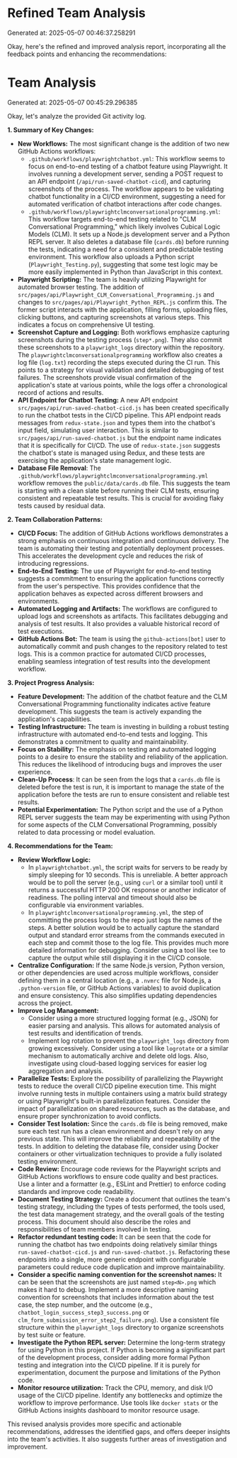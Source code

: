 # Refined Team Analysis
Generated at: 2025-05-07 00:46:37.258291

Okay, here's the refined and improved analysis report, incorporating all the feedback points and enhancing the recommendations:

# Team Analysis
Generated at: 2025-05-07 00:45:29.296385

Okay, let's analyze the provided Git activity log.

**1. Summary of Key Changes:**

*   **New Workflows:** The most significant change is the addition of two new GitHub Actions workflows:
    *   `.github/workflows/playwrightchatbot.yml`: This workflow seems to focus on end-to-end testing of a chatbot feature using Playwright. It involves running a development server, sending a POST request to an API endpoint (`/api/run-saved-chatbot-cicd`), and capturing screenshots of the process. The workflow appears to be validating chatbot functionality in a CI/CD environment, suggesting a need for automated verification of chatbot interactions after code changes.
    *   `.github/workflows/playwrightclmconversationalprogramming.yml`: This workflow targets end-to-end testing related to "CLM Conversational Programming," which likely involves Cubical Logic Models (CLM). It sets up a Node.js development server and a Python REPL server. It also deletes a database file (`cards.db`) before running the tests, indicating a need for a consistent and predictable testing environment. This workflow also uploads a Python script (`Playwright_Testing.py`), suggesting that some test logic may be more easily implemented in Python than JavaScript in this context.
*   **Playwright Scripting:** The team is heavily utilizing Playwright for automated browser testing. The addition of `src/pages/api/Playwright_CLM_Conversational_Programming.js` and changes to `src/pages/api/Playwright_Python_REPL.js` confirm this. The former script interacts with the application, filling forms, uploading files, clicking buttons, and capturing screenshots at various steps. This indicates a focus on comprehensive UI testing.
*   **Screenshot Capture and Logging:** Both workflows emphasize capturing screenshots during the testing process (`step*.png`). They also commit these screenshots to a `playwright_logs` directory within the repository. The `playwrightclmconversationalprogramming` workflow also creates a log file (`log.txt`) recording the steps executed during the CI run. This points to a strategy for visual validation and detailed debugging of test failures. The screenshots provide visual confirmation of the application's state at various points, while the logs offer a chronological record of actions and results.
*   **API Endpoint for Chatbot Testing:** A new API endpoint `src/pages/api/run-saved-chatbot-cicd.js` has been created specifically to run the chatbot tests in the CI/CD pipeline. This API endpoint reads messages from `redux-state.json` and types them into the chatbot's input field, simulating user interaction. This is similar to `src/pages/api/run-saved-chatbot.js` but the endpoint name indicates that it is specifically for CI/CD. The use of `redux-state.json` suggests the chatbot's state is managed using Redux, and these tests are exercising the application's state management logic.
*   **Database File Removal**: The `.github/workflows/playwrightclmconversationalprogramming.yml` workflow removes the `public/data/cards.db` file. This suggests the team is starting with a clean slate before running their CLM tests, ensuring consistent and repeatable test results. This is crucial for avoiding flaky tests caused by residual data.

**2. Team Collaboration Patterns:**

*   **CI/CD Focus:** The addition of GitHub Actions workflows demonstrates a strong emphasis on continuous integration and continuous delivery. The team is automating their testing and potentially deployment processes. This accelerates the development cycle and reduces the risk of introducing regressions.
*   **End-to-End Testing:** The use of Playwright for end-to-end testing suggests a commitment to ensuring the application functions correctly from the user's perspective. This provides confidence that the application behaves as expected across different browsers and environments.
*   **Automated Logging and Artifacts:** The workflows are configured to upload logs and screenshots as artifacts. This facilitates debugging and analysis of test results. It also provides a valuable historical record of test executions.
*   **GitHub Actions Bot:** The team is using the `github-actions[bot]` user to automatically commit and push changes to the repository related to test logs. This is a common practice for automated CI/CD processes, enabling seamless integration of test results into the development workflow.

**3. Project Progress Analysis:**

*   **Feature Development:** The addition of the chatbot feature and the CLM Conversational Programming functionality indicates active feature development. This suggests the team is actively expanding the application's capabilities.
*   **Testing Infrastructure:** The team is investing in building a robust testing infrastructure with automated end-to-end tests and logging. This demonstrates a commitment to quality and maintainability.
*   **Focus on Stability:** The emphasis on testing and automated logging points to a desire to ensure the stability and reliability of the application. This reduces the likelihood of introducing bugs and improves the user experience.
*   **Clean-Up Process**: It can be seen from the logs that a `cards.db` file is deleted before the test is run, it is important to manage the state of the application before the tests are run to ensure consistent and reliable test results.
*   **Potential Experimentation:** The Python script and the use of a Python REPL server suggests the team may be experimenting with using Python for some aspects of the CLM Conversational Programming, possibly related to data processing or model evaluation.

**4. Recommendations for the Team:**

*   **Review Workflow Logic:**
    *   In `playwrightchatbot.yml`, the script waits for servers to be ready by simply sleeping for 10 seconds. This is unreliable. A better approach would be to poll the server (e.g., using `curl` or a similar tool) until it returns a successful HTTP 200 OK response or another indicator of readiness. The polling interval and timeout should also be configurable via environment variables.
    *   In `playwrightclmconversationalprogramming.yml`, the step of committing the process logs to the repo just logs the names of the steps. A better solution would be to actually capture the standard output and standard error streams from the commands executed in each step and commit those to the log file. This provides much more detailed information for debugging. Consider using a tool like `tee` to capture the output while still displaying it in the CI/CD console.
*   **Centralize Configuration:** If the same Node.js version, Python version, or other dependencies are used across multiple workflows, consider defining them in a central location (e.g., a `.nvmrc` file for Node.js, a `.python-version` file, or GitHub Actions variables) to avoid duplication and ensure consistency. This also simplifies updating dependencies across the project.
*   **Improve Log Management:**
    *   Consider using a more structured logging format (e.g., JSON) for easier parsing and analysis. This allows for automated analysis of test results and identification of trends.
    *   Implement log rotation to prevent the `playwright_logs` directory from growing excessively. Consider using a tool like `logrotate` or a similar mechanism to automatically archive and delete old logs.  Also, investigate using cloud-based logging services for easier log aggregation and analysis.
*   **Parallelize Tests:** Explore the possibility of parallelizing the Playwright tests to reduce the overall CI/CD pipeline execution time. This might involve running tests in multiple containers using a matrix build strategy or using Playwright's built-in parallelization features.  Consider the impact of parallelization on shared resources, such as the database, and ensure proper synchronization to avoid conflicts.
*   **Consider Test Isolation:** Since the `cards.db` file is being removed, make sure each test run has a clean environment and doesn't rely on any previous state. This will improve the reliability and repeatability of the tests. In addition to deleting the database file, consider using Docker containers or other virtualization techniques to provide a fully isolated testing environment.
*   **Code Review:** Encourage code reviews for the Playwright scripts and GitHub Actions workflows to ensure code quality and best practices. Use a linter and a formatter (e.g., ESLint and Prettier) to enforce coding standards and improve code readability.
*   **Document Testing Strategy:** Create a document that outlines the team's testing strategy, including the types of tests performed, the tools used, the test data management strategy, and the overall goals of the testing process. This document should also describe the roles and responsibilities of team members involved in testing.
*   **Refactor redundant testing code:** It can be seen that the code for running the chatbot has two endpoints doing relatively similar things `run-saved-chatbot-cicd.js` and `run-saved-chatbot.js`. Refactoring these endpoints into a single, more generic endpoint with configurable parameters could reduce code duplication and improve maintainability.
*   **Consider a specific naming convention for the screenshot names:** It can be seen that the screenshots are just named `step<N>.png` which makes it hard to debug.  Implement a more descriptive naming convention for screenshots that includes information about the test case, the step number, and the outcome (e.g., `chatbot_login_success_step3_success.png` or `clm_form_submission_error_step2_failure.png`). Use a consistent file structure within the `playwright_logs` directory to organize screenshots by test suite or feature.
*   **Investigate the Python REPL server:** Determine the long-term strategy for using Python in this project. If Python is becoming a significant part of the development process, consider adding more formal Python testing and integration into the CI/CD pipeline. If it is purely for experimentation, document the purpose and limitations of the Python code.
* **Monitor resource utilization:** Track the CPU, memory, and disk I/O usage of the CI/CD pipeline. Identify any bottlenecks and optimize the workflow to improve performance. Use tools like `docker stats` or the GitHub Actions insights dashboard to monitor resource usage.

This revised analysis provides more specific and actionable recommendations, addresses the identified gaps, and offers deeper insights into the team's activities.  It also suggests further areas of investigation and improvement.
